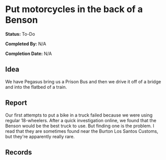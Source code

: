 # Put motorcycles in the back of a Benson

**Status:** To-Do

**Completed By:** N/A

**Completion Date:** N/A

## Idea
We have Pegasus bring us a Prison Bus and then we drive it off of a bridge and into the flatbed of a train. 

## Report
Our first attempts to put a bike in a truck failed because we were using regular 18-wheelers. After a quick investigation online, we found that the Benson would be the best truck to use. But finding one is the problem. I read that they are sometimes found near the Burton Los Santos Customs, but they're apparently really rare. 

## Records